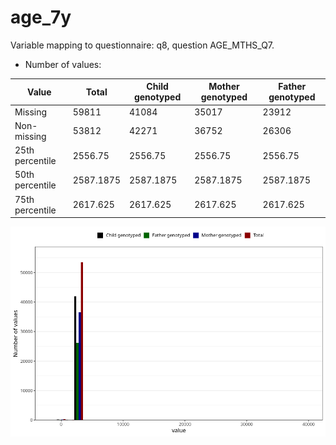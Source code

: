 # age_7y
Variable mapping to questionnaire: q8, question AGE_MTHS_Q7.
- Number of values:

| Value | Total | Child genotyped | Mother genotyped | Father genotyped |
| ----- | ----- | --------------- | ---------------- | ---------------- |
| Missing | 59811 | 41084 | 35017 | 23912 |
| Non-missing | 53812 | 42271 | 36752 | 26306 |
| 25th percentile | 2556.75 | 2556.75 | 2556.75 | 2556.75 |
| 50th percentile | 2587.1875 | 2587.1875 | 2587.1875 | 2587.1875 |
| 75th percentile | 2617.625 | 2617.625 | 2617.625 | 2617.625 |



![](age_7y_n.png)



